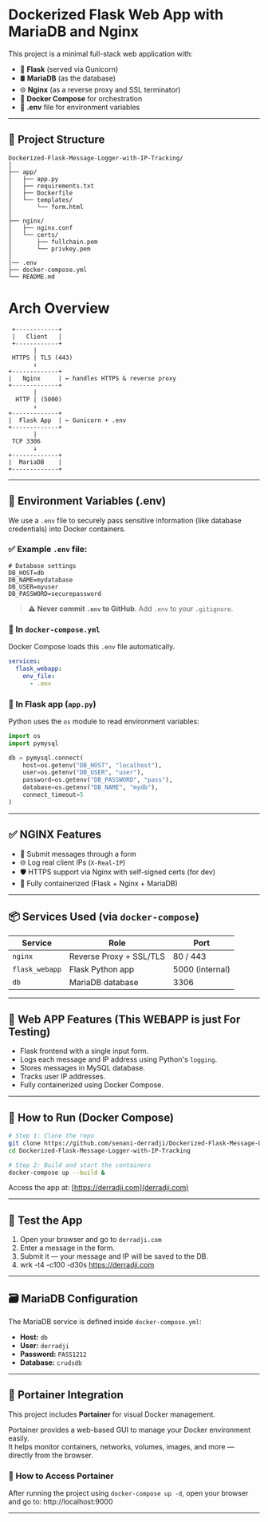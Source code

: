 # Dockerized Flask Web App with MariaDB and Nginx

This project is a minimal full-stack web application with:

- 🔧 **Flask** (served via Gunicorn)
- 🛢️ **MariaDB** (as the database)
- 🌐 **Nginx** (as a reverse proxy and SSL terminator)
- 🐳 **Docker Compose** for orchestration
- 🔐 **.env** file for environment variables

---

## 🧱 Project Structure

```
Dockerized-Flask-Message-Logger-with-IP-Tracking/
│
├── app/
│   ├── app.py
│   ├── requirements.txt
│   ├── Dockerfile
│   └── templates/
│       └── form.html
│
├── nginx/
│   ├── nginx.conf
│   └── certs/
│       ├── fullchain.pem
│       └── privkey.pem
│
|── .env
├── docker-compose.yml
└── README.md

```
# Arch Overview 
     +------------+
     |   Client   |
     +------------+
           |
     HTTPS | TLS (443)
           ↓
    +-------------+
    |   Nginx     | ← handles HTTPS & reverse proxy
    +-------------+
           |
      HTTP | (5000)
           ↓
    +-------------+
    |  Flask App  | ← Gunicorn + .env
    +-------------+
           |
     TCP 3306
           ↓
    +-------------+
    |  MariaDB    |
    +-------------+

---

## 🔐 Environment Variables (.env)

We use a `.env` file to securely pass sensitive information (like database credentials) into Docker containers.

### ✅ Example `.env` file:

```
# Database settings
DB_HOST=db
DB_NAME=mydatabase
DB_USER=myuser
DB_PASSWORD=securepassword
```

> ⚠️ **Never commit `.env` to GitHub**. Add `.env` to your `.gitignore`.

### 🔧 In `docker-compose.yml`

Docker Compose loads this `.env` file automatically.

```yaml
services:
  flask_webapp:
    env_file:
      - .env
```

### 🔧 In Flask app (`app.py`)

Python uses the `os` module to read environment variables:

```python
import os
import pymysql

db = pymysql.connect(
    host=os.getenv("DB_HOST", "localhost"),
    user=os.getenv("DB_USER", "user"),
    password=os.getenv("DB_PASSWORD", "pass"),
    database=os.getenv("DB_NAME", "mydb"),
    connect_timeout=5
)
```

---

## ✅ NGINX Features

- 📝 Submit messages through a form
- 🌐 Log real client IPs (`X-Real-IP`)
- 🛡️ HTTPS support via Nginx with self-signed certs (for dev)
- 🐳 Fully containerized (Flask + Nginx + MariaDB)

---

## 📦 Services Used (via `docker-compose`)

| Service     | Role                         | Port |
|-------------|------------------------------|------|
| `nginx`     | Reverse Proxy + SSL/TLS      | 80 / 443 |
| `flask_webapp` | Flask Python app          | 5000 (internal) |
| `db`        | MariaDB database              | 3306 |

---

## 🚀 Web APP Features (This WEBAPP is just For Testing)

- Flask frontend with a single input form.
- Logs each message and IP address using Python's `logging`.
- Stores messages in MySQL database.
- Tracks user IP addresses.
- Fully containerized using Docker Compose.

---

## 🐳 How to Run (Docker Compose)

```bash
# Step 1: Clone the repo
git clone https://github.com/senani-derradji/Dockerized-Flask-Message-Logger-with-IP-Tracking.git
cd Dockerized-Flask-Message-Logger-with-IP-Tracking

# Step 2: Build and start the containers
docker-compose up --build &
```

Access the app at: [https://derradji.com](derradji.com)

---

## 🧪 Test the App

1. Open your browser and go to `derradji.com`
2. Enter a message in the form.
3. Submit it — your message and IP will be saved to the DB.
4. wrk -t4 -c100 -d30s https://derradji.com

---


## 🗃️ MariaDB Configuration

The MariaDB service is defined inside `docker-compose.yml`:

- **Host:** `db`
- **User:** `derradji`
- **Password:** `PASS1212`
- **Database:** `crudsdb`

---

## 🧰 Portainer Integration

This project includes **Portainer** for visual Docker management.

Portainer provides a web-based GUI to manage your Docker environment easily.  
It helps monitor containers, networks, volumes, images, and more — directly from the browser.

### 🔧 How to Access Portainer

After running the project using `docker-compose up -d`, open your browser and go to: http://localhost:9000

---
